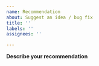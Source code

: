 ```yaml
---
name: Recommendation
about: Suggest an idea / bug fix
title: ''
labels: ''
assignees: ''

---
```


**Describe your recommendation**
